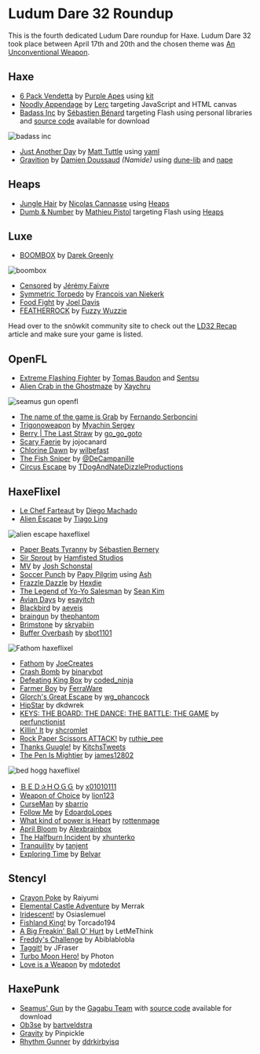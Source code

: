 [_template]: ../templates/roundup.html
[date]: / "2015-04-24 09:35:00"
[modified]: / "2015-05-29 13:46:00"
[published]: / "2015-04-24 12:00:00"
[author]: https://twitter.com/skial "Skial Bainn"
[author]: https://twitter.com/Gama11_ "Gama11"
[“”]: a ""

# Ludum Dare 32 Roundup

This is the fourth dedicated Ludum Dare roundup for Haxe. Ludum Dare 32 took place
between April 17th and 20th and the chosen theme was 
[An Unconventional Weapon](http://ludumdare.com/compo/ludum-dare-32/).
	
## Haxe

- [6 Pack Vendetta][l5] by [Purple Apes][s5] using [kit][l6]
- [Noodly Appendage][l7] by [Lerc][s6] targeting JavaScript and HTML canvas
- [Badass Inc][l8] by [Sébastien Bénard][s7] targeting Flash using personal libraries
and [source code][l9] available for download

![badass inc](/img/ld/32/badass.gif "Badass Inc “Ah ah! Take that!” by Sébastien Bénard")

- [Just Another Day][l17] by [Matt Tuttle][s14] using [yaml][l18]
- [Gravition][l27] by [Damien Doussaud][s22] _(Namide)_ using [dune-lib][l28] and [nape][l29]

## Heaps

- [Jungle Hair][l3] by [Nicolas Cannasse][s4] using [Heaps][l4]
- [Dumb & Number][l10] by [Mathieu Pistol][s8] targeting Flash using [Heaps][l4]

## Luxe

- [BOOMBOX][l1] by [Darek Greenly][s1]

![boombox](/img/ld/32/BOOMBOX.png "BOOMBOX in game by Darek Greenly")

- [Censored][l11] by [Jérémy Faivre][s9]
- [Symmetric Torpedo][l12] by [Francois van Niekerk][s10]
- [Food Fight][l24] by [Joel Davis][s20]
- [FEATHERROCK][l25] by [Fuzzy Wuzzie][s21]

Head over to the snõwkit community site to check out the [LD32 Recap][l26] article
and make sure your game is listed.

## OpenFL

- [Extreme Flashing Fighter][l2] by [Tomas Baudon][s2] and [Sentsu][s3]
- [Alien Crab in the Ghostmaze][l13] by [Xaychru][s11]

![seamus gun openfl](/img/ld/32/seamus.gif "Seamus' Gun by the Gagabu Team")

- [The name of the game is Grab][l16] by [Fernando Serboncini][s13]
- [Trigonoweapon][l42] by [Myachin Sergey][s26]
- [Berry | The Last Straw][l62] by [go_go_goto][s45]
- [Scary Faerie][l65] by jojocanard
- [Chlorine Dawn][l66] by [wilbefast][s48]
- [The Fish Sniper][l68] by [@DeCampanille][s49]
- [Circus Escape][l73] by [TDogAndNateDizzleProductions][s54]

## HaxeFlixel

- [Le Chef Farteaut][l19] by [Diego Machado][s15]
- [Alien Escape][l20] by [Tiago Ling][s16]

![alien escape haxeflixel](/img/ld/32/alienescape.png "Alien Escape by Tiago Ling")

- [Paper Beats Tyranny][l21] by [Sébastien Bernery][s17]
- [Sir Sprout][l22] by [Hamfisted Studios][s18]
- [MV][l23] by [Josh Schonstal][s19]
- [Soccer Punch][l30] by [Papy Pilgrim][s23] using [Ash][l31]
- [Frazzle Dazzle][l32] by [Hexdie][s24]
- [The Legend of Yo-Yo Salesman][l41] by [Sean Kim][s25]
- [Avian Days][l43] by [esayitch][s27]
- [Blackbird][l44] by [aeveis][s28]
- [braingun][l45] by [thephantom][s29]
- [Brimstone][l46] by [skryabiin][s30]
- [Buffer Overbash][l47] by [sbot1101][s31]

![Fathom haxeflixel](/img/ld/32/fathom.jpg "Fathom by JoeCreates")

- [Fathom][l60] by [JoeCreates][s43]
- [Crash Bomb][l48] by [binarybot][s32]
- [Defeating King Box][l49] by [coded_ninja][s33]
- [Farmer Boy][l50] by [FerraWare][s34]
- [Glorch's Great Escape][l51] by [wg_phancock][s35]
- [HipStar][l52] by dkdwrek
- [KEYS: THE BOARD: THE DANCE: THE BATTLE: THE GAME][l53] by [perfunctionist][s36]
- [Killin' It][l54] by [shcromlet][s37]
- [Rock Paper Scissors ATTACK!][l55] by [ruthie_pee][s38]
- [Thanks Guugle!][l56] by [KitchsTweets][s39]
- [The Pen Is Mightier][l57] by [james12802][s40]

![bed hogg haxeflixel](/img/ld/32/bedhogg.jpg "ＢＥＤ✰ＨＯＧＧ by x01010111")

- [ＢＥＤ✰ＨＯＧＧ][l58] by [x01010111][s41]
- [Weapon of Choice][l59] by [lion123][s42]
- [CurseMan][l61] by [sbarrio][s44]
- [Follow Me][l69] by [EdoardoLopes][s50]
- [What kind of power is Heart][l70] by [rottenmage][s51]
- [April Bloom][l72] by [Alexbrainbox][s53]
- [The Halfburn Incident][l74] by [xhunterko][s55]
- [Tranquility][l75] by [tanjent][s56]
- [Exploring Time][l76] by [Belvar][s57]

## Stencyl

- [Crayon Poke][l33] by Raiyumi
- [Elemental Castle Adventure][l34] by Merrak
- [Iridescent!][l35] by Osiaslemuel
- [Fishland King!][l36] by Torcado194
- [A Big Freakin' Ball O' Hurt][l37] by LetMeThink
- [Freddy's Challenge][l38] by Abiblablobla
- [Taggit!][l39] by JFraser
- [Turbo Moon Hero!][l40] by Photon
- [Love is a Weapon][l63] by [mdotedot][s46]

## HaxePunk

- [Seamus' Gun][l14] by the [Gagabu Team][s12] with [source code][l15]
available for download
- [Ob3se][l64] by [bartveldstra][s47]
- [Gravity][l67] by Pinpickle
- [Rhythm Gunner][l71] by [ddrkirbyisq][s52]

[s57]: http://ludumdare.com/compo/author/Belvar/ "@Belvar"
[s56]: http://ludumdare.com/compo/author/tanjent/ "@tanjent"
[s55]: https://twitter.com/xhunterko "@xhunterko"
[s54]: http://ludumdare.com/compo/author/tdogandnatedizzleproductions/ "@TDogAndNateDizzleProductions"
[s53]: http://ludumdare.com/compo/author/alexbrainbox/ "@Alexbrainbox"
[s52]: https://twitter.com/ddrkirbyisq "@ddrkirbyisq"
[s51]: https://twitter.com/rottenmage "@rottenmage"
[s50]: https://twitter.com/EdoardoLopes "@EdoardoLopes"
[s49]: https://twitter.com/@DeCampanille "@@DeCampanille"
[s48]: https://twitter.com/wilbefast "@wilbefast"
[s47]: https://twitter.com/bartveldstra "@bartveldstra"
[s46]: http://ludumdare.com/compo/author/mdotedot/ "@mdotedot"
[s45]: https://twitter.com/go_go_goto "@go_go_goto"
[s44]: http://ludumdare.com/compo/author/sbarrio/ "@sbarrio"
[s43]: https://twitter.com/JoeCreates "@JoeCreates"
[s42]: http://ludumdare.com/compo/author/lion123/ "@lion123"
[s41]: https://twitter.com/x01010111 "@x01010111"
[s40]: http://ludumdare.com/compo/author/james12802/ "@james12802"
[s39]: https://twitter.com/KitchsTweets "@KitchsTweets"
[s38]: https://twitter.com/ruthie_pee "@ruthie_pee"
[s37]: http://ludumdare.com/compo/author/shcromlet/ "@shcromlet"
[s36]: https://twitter.com/perfunctionist "@perfunctionist"
[s35]: https://twitter.com/wg_phancock "@wg_phancock"
[s34]: https://twitter.com/FerraWare "@FerraWare"
[s33]: https://twitter.com/coded_ninja "@coded_ninja"
[s32]: http://ludumdare.com/compo/author/binarybot/ "@binarybot"
[s31]: http://ludumdare.com/compo/author/sbot1101/ "@sbot1101"
[s30]: http://ludumdare.com/compo/author/skryabiin/ "@skryabiin"
[s29]: http://ludumdare.com/compo/author/thephantom/ "@thephantom"
[s28]: https://twitter.com/aeveis "@aeveis"
[s27]: https://twitter.com/87meansSuhail "@87meansSuhail"
[s26]: https://www.facebook.com/myachinsa?_rdr "@myachinsa"
[s25]: http://seankimdesign.com/ "@seankim"
[s24]: https://twitter.com/hexdie "@hexdie"
[s23]: http://papypilgrim.com/ "@papypilgrim"
[s22]: http://namide.com/ "@Namide"
[s21]: http://ludumdare.com/compo/author/fuzzywuzzie/ "@fuzzywuzzie"
[s20]: https://twitter.com/joeld42 "@joeld42"
[s19]: https://twitter.com/schonstal "@schonstal"
[s18]: https://github.com/hamfisted "@hamfisted"
[s17]: http://ludumdare.com/compo/author/sebbernery/ "@sebbernery"
[s16]: https://twitter.com/tiagoling "@tiagoling"
[s15]: http://www.twitter.com/diegomac "@diegomac"
[s14]: http://matttuttle.com/ "@matttuttle"
[s13]: http://fserb.com/vault "@fserb"
[s12]: http://www.ludumdare.com/compo/author/01101101/ "The Gagabu Team"
[s11]: https://twitter.com/Xaychru04 "@Xaychru04"
[s10]: https://twitter.com/francoisvn "@francoisvn"
[s9]: http://jeremyfa.com/ "@jeremyfa"
[s8]: https://twitter.com/tipyx_fr "@tipyx_fr"
[s7]: http://deepnight.net/ "@deepnight"
[s6]: https://github.com/Lerc "@Lerc"
[s5]: https://github.com/purpleapes "@purpleapes"
[s4]: https://github.com/ncannasse "@ncannasse"
[s3]: https://twitter.com/sentsu_actu "@sentsu_actu"
[s2]: https://twitter.com/thomas_baudon "@thomas_baudon"
[s1]: https://twitter.com/zielakpl "@zielakpl"

[l76]: http://ludumdare.com/compo/ludum-dare-32/?action=preview&uid=28450 "Exploring Time"
[l75]: http://ludumdare.com/compo/ludum-dare-32/?action=preview&uid=36394 "Tranquility"
[l74]: http://ludumdare.com/compo/ludum-dare-32/?action=preview&uid=1960 "The Halfburn Incident"
[l73]: http://ludumdare.com/compo/ludum-dare-32/?action=preview&uid=50184 "Circus Escape"
[l72]: http://ludumdare.com/compo/ludum-dare-32/?action=preview&uid=3304 "April Bloom"
[l71]: http://ludumdare.com/compo/ludum-dare-32/?action=preview&uid=7285 "Rhythm Gunner"
[l70]: http://ludumdare.com/compo/ludum-dare-32/?action=preview&uid=30457 "What kind of power is Heart"
[l69]: http://ludumdare.com/compo/ludum-dare-32/?action=preview&uid=41337 "Follow Me"
[l68]: http://ludumdare.com/compo/ludum-dare-32/?action=preview&uid=2817 "The Fish Sniper"
[l67]: http://ludumdare.com/compo/ludum-dare-32/?action=preview&uid=1179 "Gravity"
[l66]: http://ludumdare.com/compo/ludum-dare-32/?action=preview&uid=14535 "Chlorine Dawn"
[l65]: http://ludumdare.com/compo/ludum-dare-32/?action=preview&uid=24933 "Scary Faerie"
[l64]: http://ludumdare.com/compo/ludum-dare-32/?action=preview&uid=4422 "Ob3se"
[l63]: http://ludumdare.com/compo/ludum-dare-32/?action=preview&uid=31618 "Love is a Weapon"
[l62]: http://ludumdare.com/compo/ludum-dare-32/?action=preview&uid=50909 "Berry | The Last Straw"
[l61]: http://ludumdare.com/compo/ludum-dare-32/?action=preview&uid=25025 "CurseMan"
[l60]: http://ludumdare.com/compo/ludum-dare-32/?action=preview&uid=28182 "Fathom"
[l59]: http://ludumdare.com/compo/ludum-dare-32/?action=preview&uid=34143 "Weapon of Choice"
[l58]: http://ludumdare.com/compo/ludum-dare-32/?action=preview&uid=11474 "ＢＥＤ✰ＨＯＧＧ"
[l57]: http://ludumdare.com/compo/ludum-dare-32/?action=preview&uid=36289 "The Pen Is Mightier"
[l56]: http://ludumdare.com/compo/ludum-dare-32/?action=preview&uid=7470 "Thanks Guugle!"
[l55]: http://ludumdare.com/compo/ludum-dare-32/?action=preview&uid=36556 "Rock Paper Scissors ATTACK!"
[l54]: http://ludumdare.com/compo/ludum-dare-32/?action=preview&uid=44368 "Killin' It"
[l53]: http://ludumdare.com/compo/ludum-dare-32/?action=preview&uid=35189 "perfunctionist"
[l52]: http://ludumdare.com/compo/ludum-dare-32/?action=preview&uid=45328 "HipStar"
[l51]: http://ludumdare.com/compo/ludum-dare-32/?action=preview&uid=51056 "Glorch's Great Escape"
[l50]: http://ludumdare.com/compo/ludum-dare-32/?action=preview&uid=45480 "Farmer Boy"
[l49]: http://ludumdare.com/compo/ludum-dare-32/?action=preview&uid=40682 "Defeating King Box"
[l48]: http://ludumdare.com/compo/ludum-dare-32/?action=preview&uid=16241 "Crash Bomb"
[l47]: http://ludumdare.com/compo/ludum-dare-32/?action=preview&uid=48972 "Buffer Overbash"
[l46]: http://ludumdare.com/compo/ludum-dare-32/?action=preview&uid=30851 "Brimstone"
[l45]: http://ludumdare.com/compo/ludum-dare-32/?action=preview&uid=21553 "braingun"
[l44]: http://ludumdare.com/compo/ludum-dare-32/?action=preview&uid=8854 "Blackbird"
[l43]: http://ludumdare.com/compo/ludum-dare-32/?action=preview&uid=16000 "Avian Days"
[l42]: http://ludumdare.com/compo/ludum-dare-32/?action=preview&uid=10579 "Trigonoweapon"
[l41]: http://ludumdare.com/compo/ludum-dare-32/?action=preview&uid=38879 "The Legend of Yo-Yo Salesman"
[l40]: http://ludumdare.com/compo/ludum-dare-32/?action=preview&uid=7658 "Turbo Moon Hero!"
[l39]: http://ludumdare.com/compo/ludum-dare-32/?action=preview&uid=53130 "Taggit!"
[l38]: http://ludumdare.com/compo/ludum-dare-32/?action=preview&uid=35053 "Freddy's Challenge"
[l37]: http://ludumdare.com/compo/ludum-dare-32/?action=preview&uid=25578 "A Big Freakin' Ball O' Hurt"
[l36]: http://ludumdare.com/compo/ludum-dare-32/?action=preview&uid=5839 "Fishland King!"
[l35]: http://ludumdare.com/compo/ludum-dare-32/?action=preview&uid=26777 "Iridescent!"
[l34]: http://ludumdare.com/compo/ludum-dare-32/?action=preview&uid=46508 "Elemental Castle Adventure"
[l33]: http://ludumdare.com/compo/ludum-dare-32/?action=preview&uid=25829 "Crayon Poke"
[l32]: http://ludumdare.com/compo/ludum-dare-32/?action=preview&uid=39984 "Frazzle Dazzle"
[l31]: https://github.com/nadako/Ash-HaXe "Ash-HaXe on GitHub"
[l30]: http://ludumdare.com/compo/ludum-dare-32/?action=preview&uid=7971 "Soccer Punch"
[l29]: http://napephys.com/ "Nape"
[l28]: https://github.com/Namide/dune-lib "dune-lib on GitHub"
[l27]: http://ludumdare.com/compo/ludum-dare-32/?action=preview&uid=28704 "Graviton"
[l26]: http://snowkit.org/2015/04/28/ld-32-recap/ "Snowkit LD32 Recap"
[l25]: http://ludumdare.com/compo/ludum-dare-32/?action=rate&uid=22923 "FEATHERROCK"
[l24]: http://ludumdare.com/compo/ludum-dare-32/?action=rate&uid=34 "Food Fight"
[l23]: http://ludumdare.com/compo/ludum-dare-32/?action=preview&uid=12165 "MV"
[l22]: http://ludumdare.com/compo/ludum-dare-32/?action=preview&uid=38961 "Sir Sprout"
[l21]: http://ludumdare.com/compo/ludum-dare-32/?action=preview&uid=484 "Paper Beats Tyranny"
[l20]: http://ludumdare.com/compo/ludum-dare-32/?action=preview&uid=10988 "Alien Escape"
[l19]: http://ludumdare.com/compo/ludum-dare-32/?action=preview&uid=3680 "Le Chef Farteaut"
[l18]: http://lib.haxe.org/p/yaml "Yaml on HaxeLib"
[l17]: http://ludumdare.com/compo/ludum-dare-32/?action=preview&uid=3934 "Just Another Day"
[l16]: http://ludumdare.com/compo/ludum-dare-32/?action=preview&uid=6308 "The name of the game is Grab"
[l15]: https://github.com/OIIOIIOI/LD32 "Seamus Gun Source Code"
[l14]: http://ludumdare.com/compo/ludum-dare-32/?action=preview&uid=5105 "Seamus Gun"
[l13]: http://ludumdare.com/compo/ludum-dare-32/?action=preview&uid=16472 "Alien Crab in the Ghostmaze"
[l12]: http://ludumdare.com/compo/ludum-dare-32/?action=preview&uid=23363 "Symmetric Torpedo"
[l11]: http://ludumdare.com/compo/ludum-dare-32/?action=preview&uid=50305 "Censored"
[l10]: http://ludumdare.com/compo/ludum-dare-32/?action=preview&uid=20954 "Dumb & Number"
[l9]: http://deepnight.net/files/games/ld32-badassInc/source.zip "Badass Inc Source Code"
[l8]: http://ludumdare.com/compo/ludum-dare-32/?action=preview&uid=2982 "Badass Inc"
[l7]: http://ludumdare.com/compo/ludum-dare-32/?action=preview&uid=20 "Noodly Appendage"
[l6]: https://github.com/wighawag/kit "Kit library on GitHub"
[l5]: http://ludumdare.com/compo/ludum-dare-32/?action=preview&uid=39859 "6 Pack Vendetta"
[l4]: http://heaps.io/ "Heaps Game Framework"
[l3]: http://ludumdare.com/compo/ludum-dare-32/?action=preview&uid=8497 "Jungle Hair"
[l2]: http://ludumdare.com/compo/ludum-dare-32/?action=preview&uid=46262 "Extreme Flashing Fighter"
[l1]: http://ludumdare.com/compo/ludum-dare-32/?action=preview&uid=38590 "BOOMBOX"